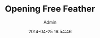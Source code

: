 ---
layout: event
title: "Opening Free Feather"
date: 2014-04-25 16:54:46
author: Admin
categories:
- gathering
- art
img: post03.jpg
thumb: thumb03.jpg
---